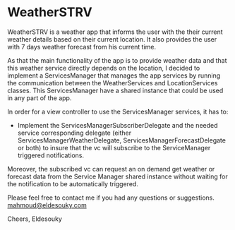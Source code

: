 # WeatherSTRV #

WeatherSTRV is a weather app that informs the user with the their current weather details based on their current location. It also provides the user with 7 days weather forecast from his current time.

As that the main functionality of the app is to provide weather data and that this weather service directly depends on the location, I decided to implement a ServicesManager that manages the app services by running the communication between the WeatherServices and LocationServices classes. This ServicesManager have a shared instance that could be used in any part of the app.

In order for a view controller to use the ServicesManager services, it has to:
- Implement the ServicesManagerSubscriberDelegate and the needed service corresponding delegate (either ServicesManagerWeatherDelegate, ServicesManagerForecastDelegate or both)  to insure that the vc will subscribe to the ServiceManager triggered notifications.

Moreover, the subscribed vc can request an on demand get weather or forecast data from the Service Manager shared instance without waiting for the notification to be automatically triggered.

Please feel free to contact me if you had any questions or suggestions.
mahmoud@eldesouky.com

Cheers,
Eldesouky
